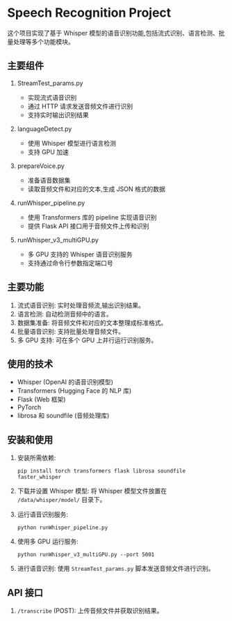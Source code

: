 # Speech Recognition Project

这个项目实现了基于 Whisper 模型的语音识别功能,包括流式识别、语言检测、批量处理等多个功能模块。

## 主要组件

1. StreamTest_params.py
   - 实现流式语音识别
   - 通过 HTTP 请求发送音频文件进行识别
   - 支持实时输出识别结果

2. languageDetect.py
   - 使用 Whisper 模型进行语言检测
   - 支持 GPU 加速

3. prepareVoice.py
   - 准备语音数据集
   - 读取音频文件和对应的文本,生成 JSON 格式的数据

4. runWhisper_pipeline.py
   - 使用 Transformers 库的 pipeline 实现语音识别
   - 提供 Flask API 接口用于音频文件上传和识别

5. runWhisper_v3_multiGPU.py
   - 多 GPU 支持的 Whisper 语音识别服务
   - 支持通过命令行参数指定端口号

## 主要功能

1. 流式语音识别: 实时处理音频流,输出识别结果。
2. 语言检测: 自动检测音频中的语言。
3. 数据集准备: 将音频文件和对应的文本整理成标准格式。
4. 批量语音识别: 支持批量处理音频文件。
5. 多 GPU 支持: 可在多个 GPU 上并行运行识别服务。

## 使用的技术

- Whisper (OpenAI 的语音识别模型)
- Transformers (Hugging Face 的 NLP 库)
- Flask (Web 框架)
- PyTorch
- librosa 和 soundfile (音频处理库)

## 安装和使用

1. 安装所需依赖:
   ```
   pip install torch transformers flask librosa soundfile faster_whisper
   ```

2. 下载并设置 Whisper 模型:
   将 Whisper 模型文件放置在 `/data/whisper/model/` 目录下。

3. 运行语音识别服务:
   ```
   python runWhisper_pipeline.py
   ```

4. 使用多 GPU 运行服务:
   ```
   python runWhisper_v3_multiGPU.py --port 5001
   ```

5. 进行语音识别:
   使用 `StreamTest_params.py` 脚本发送音频文件进行识别。

## API 接口

1. `/transcribe` (POST): 上传音频文件并获取识别结果。
